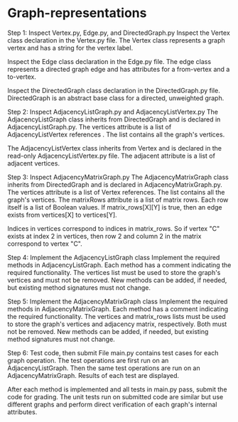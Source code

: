 # Graph-representations
Step 1: Inspect Vertex.py, Edge.py, and DirectedGraph.py
Inspect the Vertex class declaration in the Vertex.py file. The Vertex class represents a graph vertex and has a string for the vertex label.

Inspect the Edge class declaration in the Edge.py file. The edge class represents a directed graph edge and has attributes for a from-vertex and a to-vertex.

Inspect the DirectedGraph class declaration in the DirectedGraph.py file. DirectedGraph is an abstract base class for a directed, unweighted graph.


Step 2: Inspect AdjacencyListGraph.py and AdjacencyListVertex.py
The AdjacencyListGraph class inherits from DirectedGraph and is declared in AdjacencyListGraph.py. The vertices attribute is a list of AdjacencyListVertex references . The list contains all the graph's vertices.

The AdjacencyListVertex class inherits from Vertex and is declared in the read-only AdjacencyListVertex.py file. The adjacent attribute is a list of adjacent vertices.


Step 3: Inspect AdjacencyMatrixGraph.py
The AdjacencyMatrixGraph class inherits from DirectedGraph and is declared in AdjacencyMatrixGraph.py. The vertices attribute is a list of Vertex references. The list contains all the graph's vertices. The matrixRows attribute is a list of matrix rows. Each row itself is a list of Boolean values. If matrix_rows[X][Y] is true, then an edge exists from vertices[X] to vertices[Y].

Indices in vertices correspond to indices in matrix_rows. So if vertex "C" exists at index 2 in vertices, then row 2 and column 2 in the matrix correspond to vertex "C".


Step 4: Implement the AdjacencyListGraph class
Implement the required methods in AdjacencyListGraph. Each method has a comment indicating the required functionality. The vertices list must be used to store the graph's vertices and must not be removed. New methods can be added, if needed, but existing method signatures must not change.


Step 5: Implement the AdjacencyMatrixGraph class
Implement the required methods in AdjacencyMatrixGraph. Each method has a comment indicating the required functionality. The vertices and matrix_rows lists must be used to store the graph's vertices and adjacency matrix, respectively. Both must not be removed. New methods can be added, if needed, but existing method signatures must not change.


Step 6: Test code, then submit
File main.py contains test cases for each graph operation. The test operations are first run on an AdjacencyListGraph. Then the same test operations are run on an AdjacencyMatrixGraph. Results of each test are displayed.

After each method is implemented and all tests in main.py pass, submit the code for grading. The unit tests run on submitted code are similar but use different graphs and perform direct verification of each graph's internal attributes.


